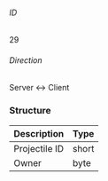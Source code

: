 ###### ID
29

###### Direction
Server <-> Client

### Structure
| Description | Type |
|-------------|------|
| Projectile ID | short |
| Owner         | byte |